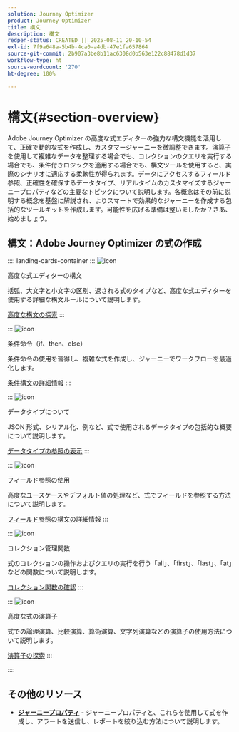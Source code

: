 ```yaml
---
solution: Journey Optimizer
product: Journey Optimizer
title: 構文
description: 構文
redpen-status: CREATED_||_2025-08-11_20-10-54
exl-id: 7f9a648a-5b4b-4ca0-a4db-47e1fa657864
source-git-commit: 2b907a3be8b11ac6308d0b563e122c88478d1d37
workflow-type: ht
source-wordcount: '270'
ht-degree: 100%

---
```


# 構文{#section-overview}

Adobe Journey Optimizer の高度な式エディターの強力な構文機能を活用して、正確で動的な式を作成し、カスタマージャーニーを微調整できます。演算子を使用して複雑なデータを整理する場合でも、コレクションのクエリを実行する場合でも、条件付きロジックを適用する場合でも、構文ツールを使用すると、実際のシナリオに適応する柔軟性が得られます。データにアクセスするフィールド参照、正確性を確保するデータタイプ、リアルタイムのカスタマイズするジャーニープロパティなどの主要なトピックについて説明します。各概念はその前に説明する概念を基盤に解説され、よりスマートで効果的なジャーニーを作成する包括的なツールキットを作成します。可能性を広げる準備は整いましたか？さあ、始めましょう。

## 構文：Adobe Journey Optimizer の式の作成

:::: landing-cards-container
:::
![icon](https://cdn.experienceleague.adobe.com/icons/code-branch.svg?lang=ja)

高度な式エディターの構文

括弧、大文字と小文字の区別、返される式のタイプなど、高度な式エディターを使用する詳細な構文ルールについて説明します。

[高度な構文の探索](../using/building-journeys/expression/generalities.md)
:::

:::
![icon](https://cdn.experienceleague.adobe.com/icons/list-check.svg?lang=ja)

条件命令（if、then、else）

条件命令の使用を習得し、複雑な式を作成し、ジャーニーでワークフローを最適化します。

[条件構文の詳細情報](../using/building-journeys/expression/conditional-instruction.md)
:::

:::
![icon](https://cdn.experienceleague.adobe.com/icons/book.svg?lang=ja)

データタイプについて

JSON 形式、シリアル化、例など、式で使用されるデータタイプの包括的な概要について説明します。

[データタイプの参照の表示](../using/building-journeys/expression/data-types.md)
:::

:::
![icon](https://cdn.experienceleague.adobe.com/icons/code-branch.svg?lang=ja)

フィールド参照の使用

高度なユースケースやデフォルト値の処理など、式でフィールドを参照する方法について説明します。

[フィールド参照の構文の詳細情報](../using/building-journeys/expression/field-references.md)
:::

:::
![icon](https://cdn.experienceleague.adobe.com/icons/gear.svg?lang=ja)

コレクション管理関数

式のコレクションの操作およびクエリの実行を行う「all」、「first」、「last」、「at」などの関数について説明します。

[コレクション関数の確認](../using/building-journeys/expression/collection-management-functions.md)
:::

:::
![icon](https://cdn.experienceleague.adobe.com/icons/screwdriver-wrench.svg?lang=ja)

高度な式の演算子

式での論理演算、比較演算、算術演算、文字列演算などの演算子の使用方法について説明します。

[演算子の探索](../using/building-journeys/expression/operators.md)
:::

::::


## その他のリソース

- **[ジャーニープロパティ](../using/building-journeys/expression/journey-properties.md)** - ジャーニープロパティと、これらを使用して式を作成し、アラートを送信し、レポートを絞り込む方法について説明します。
